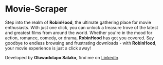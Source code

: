 # Movie-Scraper
<p>Step into the realm of <strong>RobinHood</strong>, the ultimate gathering place for movie enthusiasts. With just one click, you can unlock a treasure trove of the latest and greatest films from around the world. Whether you're in the mood for action, romance, comedy, or drama, <strong>RobinHood</strong> has got you covered. Say goodbye to endless browsing and frustrating downloads - with <strong>RobinHood</strong>, your movie experience is just a click away!</p><p>Developed by <strong>Oluwadolapo Salako</strong>, find me on <a href='https://linkedin.com/in/oluwadolapo-salako' target='_blank'>LinkedIn</a>.</p>
